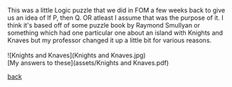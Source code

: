 This was a little Logic puzzle that we did in FOM a few weeks back to give us an idea of If P, then Q. OR atleast I assume that was the purpose of it. I think it's based off of some puzzle book by Raymond Smullyan or something which had one particular one about an island with Knights and Knaves but my professor changed it up a little bit for various reasons. <br/>
<br/>
![Knights and Knaves](Knights and Knaves.jpg)
<br/>
[My answers to these](assets/Knights and Knaves.pdf) <br/>

[back](BlogPage.md)
